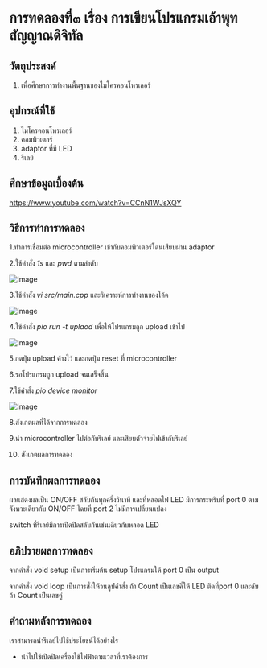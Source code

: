 # การทดลองที่๓ เรื่อง การเขียนโปรแกรมเอ้าพุทสัญญาณดิจิทัล

## วัตถุประสงค์
1. เพื่อศึกษาการทำงานพื้นฐานของไมโครคอนโทรเลอร์

## อุปกรณ์ที่ใช้
1. ไมโครคอนโทรเลอร์
2. คอมพิวเตอร์
3. adaptor ที่มี LED
4. รีเลย์

## ศึกษาข้อมูลเบื้องต้น

https://www.youtube.com/watch?v=CCnN1WJsXQY

## วิธีการทำการทดลอง

1.ทำการเชื่อมต่อ microcontroller เข้ากับคอมพิวเตอร์โดนเสียบผ่าน adaptor

2.ใช้คำสั่ง _1s_ และ _pwd_ ตามลำดับ

![image](https://user-images.githubusercontent.com/80879398/112193392-6d9e1300-8c3a-11eb-8fd7-37d6bef9156b.png)

3.ใช้คำสั่ง _vi src/main.cpp_ และวิเคราะห์การทำงานของโค้ด

![image](https://user-images.githubusercontent.com/80879398/112193397-6ecf4000-8c3a-11eb-9487-87e288da6bef.png)

4.ใช้คำสั่ง _pio run -t uplaod_ เพื่อให้โปรแกรมถูก upload เข้าไป

![image](https://user-images.githubusercontent.com/80879398/112193399-6f67d680-8c3a-11eb-8aeb-c9aac3350b0b.png)

5.กดปุ่ม upload ค้างไว้ และกดปุ่ม reset ที่ microcontroller

6.รอโปรแกรมถูก upload จนเสร็จสิ้น

7.ใช้คำสั่ง _pio device monitor_ 

![image](https://user-images.githubusercontent.com/80879398/112193404-70006d00-8c3a-11eb-9224-229ac0dcb13e.png)

8.สังเกตผลที่ได้จากการทดลอง

9.นำ microcontroller ไปต่อกับรีเลย์ และเสียบตัวจ่ายไฟเข้ากับรีเลย์

10. สังเกตผลการทดลอง

## การบันทึกผลการทดลอง

ผลแสดงผลเป็น ON/OFF สลับกันทุกครึ่งวินาที และที่หลอดไฟ LED มีการกระพริบที่ port 0 ตามจังหวะเดียวกับ ON/OFF โดยที่ port 2 ไม่มีการเปลี่ยนแปลง

switch ที่รีเลย์มีการเปิดปิดสลับกันเช่นเดียวกับหลอด LED

## อภิปรายผลการทดลอง

จากคำสั่ง void setup เป็นการเริ่มต้น setup โปรแกรมให้ port 0 เป็น output

จากคำสั่ง void loop เป็นการสั่งให้วนลูปคำสั่ง ถ้า Count เป็นเลขคี่ให้ LED ติดที่port 0 และดับถ้า Count เป็นเลขคู่

## คำถามหลังการทดลอง

เราสามารถนำรีเลย์ไปใช้ประโยชน์ได้อย่างไร

- นำไปใช้เปิดปิดเครื่องใช้ไฟฟ้าตามเวลาที่เราต้องการ
